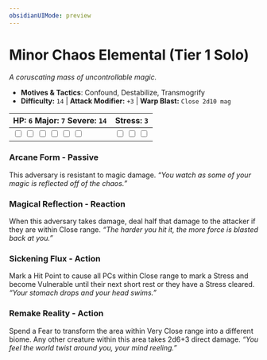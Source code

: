 ```yaml
---
obsidianUIMode: preview
---
```

# Minor Chaos Elemental (Tier 1 Solo)

*A coruscating mass of uncontrollable magic.*

- **Motives & Tactics**: Confound, Destabilize, Transmogrify
- **Difficulty:** `14` | **Attack Modifier:** `+3` | **Warp Blast:** `Close 2d10 mag`

| HP: `6` Major: `7` Severe: `14` | Stress: `3` |
|--|--|
|  <input type="checkbox" unchecked id="3484e98f"> <input type="checkbox" unchecked id="4ce5104e"> <input type="checkbox" unchecked id="3f75f56b"> <input type="checkbox" unchecked id="4fe49081"> <input type="checkbox" unchecked id="3c56bc0a"> <input type="checkbox" unchecked id="24a2d7c0"> |  <input type="checkbox" unchecked id="be2137c6"> <input type="checkbox" unchecked id="bcb90163"> <input type="checkbox" unchecked id="d8afc063"> |

### Arcane Form - Passive

This adversary is resistant to magic damage. *“You watch as some of your magic is reflected off of the chaos.”*

### Magical Reflection - Reaction

When this adversary takes damage, deal half that damage to the attacker if they are within Close range. *“The harder you hit it, the more force is blasted back at you.”*

### Sickening Flux - Action

Mark a Hit Point to cause all PCs within Close range to mark a Stress and become Vulnerable until their next short rest or they have a Stress cleared. *“Your stomach drops and your head swims.”*

### Remake Reality - Action

Spend a Fear to transform the area within Very Close range into a different biome. Any other creature within this area takes 2d6+3 direct damage. *“You feel the world twist around you, your mind reeling.”*


